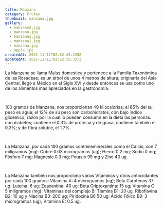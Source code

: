```yaml
---
title: Manzana
category: Frutas
thumbnail: manzana.jpg
gallery:
  - manzano2.jpg
  - manzano.jpg
  - manzanas.jpg
  - manzana2.jpg
  - manzana.jpg
  - apple.jpg
createdAt: 2021-11-11T02:02:30.359Z
updatedAt: 2021-11-11T02:02:30.367Z
---
```

La Manzana se llama Malus domestica y pertenece a la Familia Taxonómica de las Rosaceae; es un árbol de unos 4 metros de altura; originaria del Asia Central, llegó a México en el Siglo XVI y desde entonces se usa como uno de los alimentos más apreciados en la gastronomía.

<br/>

100 gramos de Manzana, nos proporcionan 49 kilocalorías; el 85% del su peso es agua; el 12% de su peso son carbohidratos, con bajo índice glicemico, razón por la cual lo pueden consumir en la dieta las personas. con diabetes; contiene el 0.3% de proteína y de grasa, contiene también el 0.3%; y de fibra soluble, el 1.7%.

<br/>

La Manzana, por cada 100 gramos contieneminerales como el Calcio, con 7 miligramos (mg): Cobre 0.03 microgramos (ug); Hierro 0.2 mg; Sodio 0 mg; Fósforo 7 mg; Magnesio 0.3 mg; Potasio 99 mg y Zinc 40 ug.

<br/>

La Manzana también nos proporciona varias Vitaminas y otros antioxidantes por cada 100 gramos: Vitamina A: 4 microgramos (ug); Beta Carotenos 37 ug: Luteína: 6 ug; Zeaxantina: 40 ug: Beta Criptoxantina: 15 ug; Vitamina C: 5 miligramos (mg); Vitaminas del complejo B: Tiamina B1: 20 ug; Riboflavina B2: 10 ug y Niacina B3: 200 ug; Piridoxina B6 50 ug: Ácido Fólico B9: 3 microgramos (ug); Vitamina E: 0.5 ug.